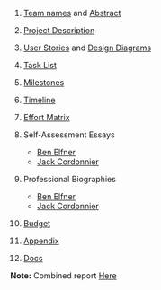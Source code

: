 1. [Team names](Project-Description.md) and [Abstract](abstract.md)
2. [Project Description](Project-Description.md)
3. [User Stories](User_Stories.md) and [Design Diagrams](Design_Diagrams/DesignDiagrams.md)
4. [Task List](Tasklist.md)
5. [Milestones](MilestonesTimelineandEffortMatrix.md#table-0-milestones)
6. [Timeline](MilestonesTimelineandEffortMatrix.md#table-1-timeline)
7. [Effort Matrix](MilestonesTimelineandEffortMatrix.md#table-2-effort-matrix)
8. Self-Assessment Essays
   - [Ben Elfner](writing_assignments/assignment3/BenElfnerIndividualCapstoneAssessment.md)
   - [Jack Cordonnier](writing_assignments/assignment3/Individual%20Capstone%20Assessment.docx)
9. Professional Biographies
   - [Ben Elfner](writing_assignments/assignment2/Professional%20Biography%20BE.md)
   - [Jack Cordonnier](writing_assignments/assignment2/Professional%20Biography%20JNC.md)
10. [Budget](SeniorDesignBudget.md)
11. [Appendix](Appendix.md)

12. [Docs](docs/index.md)

**Note:** Combined report [Here](CSSeniorDesignFinalReport%20-%20Google%20Docs.pdf)

